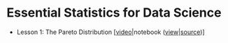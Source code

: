 # Essential Statistics for Data Science

- Lesson 1: The Pareto Distribution [[video](https://www.dropbox.com/s/kxhdtlxb0g7lqot/01-the-pareto-distribution.mp4?dl=0)|notebook ([view](./ParetoDistribution/html/Essential%20Statistics%20For%20Data%20Science%20-%20The%20Pareto%20Distribution.html)|[source](./ParetoDistribution))]
